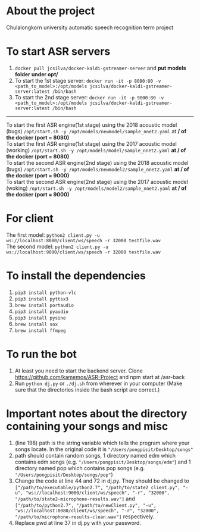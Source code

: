 # About the project
Chulalongkorn university automatic speech recognition term project

# To start ASR servers
1. `docker pull jcsilva/docker-kaldi-gstreamer-server` and **put models folder under opt/**
2. To start the 1st stage server: `docker run -it -p 8080:80 -v <path_to_model>:/opt/models jcsilva/docker-kaldi-gstreamer-server:latest /bin/bash`  
3. To start the 2nd stage server: `docker run -it -p 9000:80 -v <path_to_model>:/opt/models jcsilva/docker-kaldi-gstreamer-server:latest /bin/bash`
---
To start the first ASR engine(1st stage) using the 2018 acoustic model (bugs) `/opt/start.sh -y /opt/models/newmodel/sample_nnet2.yaml` at **/ of the docker (port = 8080)**  
To start the first ASR engine(1st stage) using the 2017 acoustic model (working) `/opt/start.sh -y /opt/models/model/sample_nnet2.yaml` **at / of the docker (port = 8080)**  
To start the second ASR engine(2nd stage) using the 2018 acoustic model (bugs) `/opt/start.sh -y /opt/models/newmodel2/sample_nnet2.yaml` **at / of the docker (port = 9000)**  
To start the second ASR engine(2nd stage) using the 2017 acoustic model (woking) `/opt/start.sh -y /opt/models/model2/sample_nnet2.yaml` **at / of the docker (port = 9000)**

# For client
The first model: `python2 client.py -u ws://localhost:8080/client/ws/speech -r 32000 testfile.wav`  
The second model: `python2 client.py -u ws://localhost:9000/client/ws/speech -r 32000 testfile.wav`

# To install the dependencies
1. `pip3 install python-vlc`  
2. `pip3 install pyttsx3` 
3. `brew install portaudio` 
4. `pip3 install pyaudio`  
5. `pip3 install pysine`  
6. `brew install sox`  
7. `brew install ffmpeg`

# To run the bot
1. At least you need to start the backend server. Clone https://github.com/kamemos/ASR-Project and npm start at /asr-back  
2. Run `python dj.py` or `./dj.sh` from wherever in your computer (Make sure that the directories inside the bash script are correct.)

# Important notes about the directory containing your songs and misc
1. (line 198) path is the string variable which tells the program where your songs locate. In the original code it is `"/Users/pongpisit/Desktop/songs"`  
2. path should contain random songs, 1 directory named edm which contains edm songs (e.g. `"/Users/pongpisit/Desktop/songs/edm"`) and 1 directory named pop which contains pop songs (e.g. `"/Users/pongpisit/Desktop/songs/pop"`)  
3. Change the code at line 44 and 72 in dj.py. They should be changed to `["/path/to/executable/python2.7", "/path/to/state2_client.py", "-u", "ws://localhost:9000/client/ws/speech", "-r", "32000", "/path/to/state2-microphone-results.wav"]` and `["/path/to/python2.7", "/path/to/newClient.py", "-u", "ws://localhost:8080/client/ws/speech", "-r", "32000", "/path/to/microphone-results-clean.wav"]` respectively.  
4. Replace pwd at line 37 in dj.py with your password.